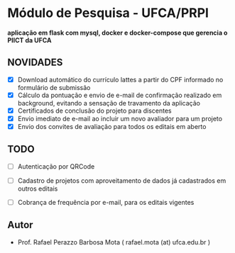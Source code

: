 # Módulo de Pesquisa - UFCA/PRPI

**aplicação em flask com mysql, docker e docker-compose que gerencia o PIICT da UFCA**

## NOVIDADES
- [x] Download automático do currículo lattes a partir do CPF informado no formulário de submissão
- [x] Cálculo da pontuação e envio de e-mail de confirmação realizado em background, evitando a sensação de travamento da aplicação
- [x] Certificados de conclusão do projeto para discentes
- [x] Envio imediato de e-mail ao incluir um novo avaliador para um projeto
- [x] Envio dos convites de avaliação para todos os editais em aberto

## TODO
- [ ] Autenticação por QRCode
- [ ] Cadastro de projetos com aproveitamento de dados já cadastrados em outros editais
- [ ] Cobrança de frequência por e-mail, para os editais vigentes


## Autor

* Prof. Rafael Perazzo Barbosa Mota ( rafael.mota (at) ufca.edu.br )